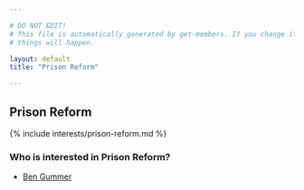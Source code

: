 ```yaml
---

# DO NOT EDIT!
# This file is automatically generated by get-members. If you change it, bad
# things will happen.

layout: default
title: "Prison Reform"

---
```


## Prison Reform

{% include interests/prison-reform.md %}

### Who is interested in Prison Reform?


* [Ben Gummer](/members/ben-gummer.html)
